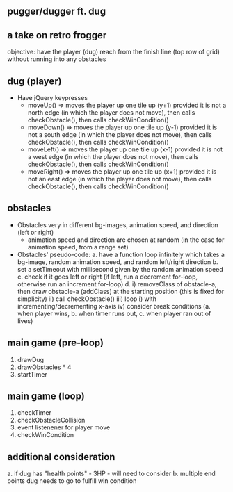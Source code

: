 ## pugger/dugger ft. dug ##
## a take on retro frogger ##

objective: have the player (dug) reach from the finish line (top row of grid) without running into any obstacles

## dug (player) ##

- Have jQuery keypresses
    - moveUp() => moves the player up one tile up (y+1) provided it is not a north edge (in which the player does not move), then calls checkObstacle(), then calls checkWinCondition()
    - moveDown() => moves the player up one tile up (y-1) provided it is not a south edge (in which the player does not move), then calls checkObstacle(), then calls checkWinCondition()
    - moveLeft() => moves the player up one tile up (x-1) provided it is not a west edge (in which the player does not move), then calls checkObstacle(), then calls checkWinCondition()
    - moveRight() => moves the player up one tile up (x+1) provided it is not an east edge (in which the player does not move), then calls checkObstacle(), then calls checkWinCondition()

## obstacles ##

- Obstacles very in different bg-images, animation speed, and direction (left or right)
    - animation speed and direction are chosen at random (in the case for animation speed, from a range set)
- Obstacles' pseudo-code:
    a. have a function loop infinitely which takes a bg-image, random animation speed, and random left/right direction
    b. set a setTimeout with millisecond given by the random animation speed
    c. check if it goes left or right (if left, run a decrement for-loop, otherwise run an increment for-loop)
    d.  i) removeClass of obstacle-a, then draw obstacle-a (addClass) at the starting position (this is fixed for simplicity)
        ii) call checkObstacle()
        iii) loop i) with incrementing/decrementing x-axis
        iv) consider break conditions (a. when player wins, b. when timer runs out, c. when player ran out of lives)

## main game (pre-loop) ##

1. drawDug
2. drawObstacles * 4
3. startTimer

## main game (loop) ##

1. checkTimer
1. checkObstacleCollision
2. event listenener for player move
3. checkWinCondition

## additional consideration ##

a. if dug has "health points" - 3HP - will need to consider
b. multiple end points dug needs to go to fulfill win condition